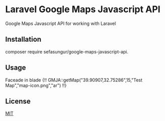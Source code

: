 # Laravel Google Maps Javascript API

Google Maps Javascript API for working with Laravel

## Installation

composer require sefasungur/google-maps-javascript-api.

## Usage
Faceade in blade {!! GMJA::getMap("39.90907,32.75286",15,"Test Map","map-icon.png","ar") !!}

## License
[MIT](https://choosealicense.com/licenses/mit/)
